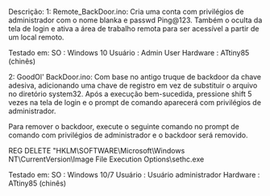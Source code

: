 Descrição:
1: Remote_BackDoor.ino:
Cria uma conta com privilégios de administrador com o nome blanka e passwd Ping@123. Também o oculta da tela de login e ativa a área de trabalho remota para ser acessível a partir de um local remoto.

Testado em:
SO : Windows 10
Usuário : Admin User
Hardware : ATtiny85 (chinês)

2: GoodOl' BackDoor.ino:
Com base no antigo truque de backdoor da chave adesiva, adicionando uma chave de registro em vez de substituir o arquivo no diretório system32. Após a execução bem-sucedida, pressione shift 5 vezes na tela de login e o prompt de comando aparecerá com privilégios de administrador.

Para remover o backdoor, execute o seguinte comando no prompt de comando com privilégios de administrador e o backdoor será removido.

REG DELETE "HKLM\SOFTWARE\Microsoft\Windows NT\CurrentVersion\Image File Execution Options\sethc.exe

Testado em:
SO : Windows 10/7
Usuário : Usuário administrador
Hardware : ATtiny85 (chinês)
